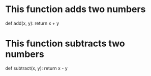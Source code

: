 # This function adds two numbers
def add(x, y):
    return x + y
 # This function subtracts two numbers
def subtract(x, y):
    return x - y
    
 
    

    

